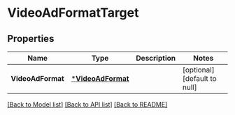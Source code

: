 # VideoAdFormatTarget

## Properties
Name | Type | Description | Notes
------------ | ------------- | ------------- | -------------
**VideoAdFormat** | [***VideoAdFormat**](VideoAdFormat.md) |  | [optional] [default to null]

[[Back to Model list]](../README.md#documentation-for-models) [[Back to API list]](../README.md#documentation-for-api-endpoints) [[Back to README]](../README.md)

